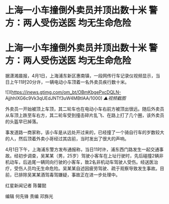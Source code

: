 # 上海一小车撞倒外卖员并顶出数十米 警方：两人受伤送医 均无生命危险

# 上海一小车撞倒外卖员并顶出数十米 警方：两人受伤送医 均无生命危险

据潇湘晨报，4月1日，上海浦东新区惠南镇，一段网传行车记录仪视频显示，当日上午11时20分许，一辆电动小车顶着一名外卖员疾行数十米。

![](https://inews.gtimg.com/om_bt/OBmKbgePxcDQLN-
AjjhhIXG6c9Vk3qUEdJNTf3uW4MBtIAA/1000) _▲视频截图_

外卖员一开始被顶上车顶，其二轮车也在电动小车右前方被顶出很远。随后外卖员从车顶上跌至车右方，其二轮车受到撞击碎片乱飞、在路上打了几个圈，该外卖员的头盔早已掉落。

事发道路一商家称，该小车是从远处开过来的，已经撞了一个骑自行车的岁数较大的人，然后顶着外卖小哥经过其店前，当时发出了很大的声响。

4月1日下午，上海浦东警方发布通报称，当日11时许，浦东西门路发生一起交通事故。经初步调查，吴某某（男，25岁）驾驶小客车在上址行驶时，先后碰撞2辆非机动车，后追尾一辆同向行驶的小客车，致2名非机动车驾驶人受伤。经送医治疗，受伤人员均无生命危险。吴某某自述因疲劳驾驶、疏于观察导致发生事故。目前，已排除吴某某酒驾毒驾嫌疑，事故正在进一步处理中。

红星新闻记者 陈馨懿

编辑 何先锋 责编 邓旆光

